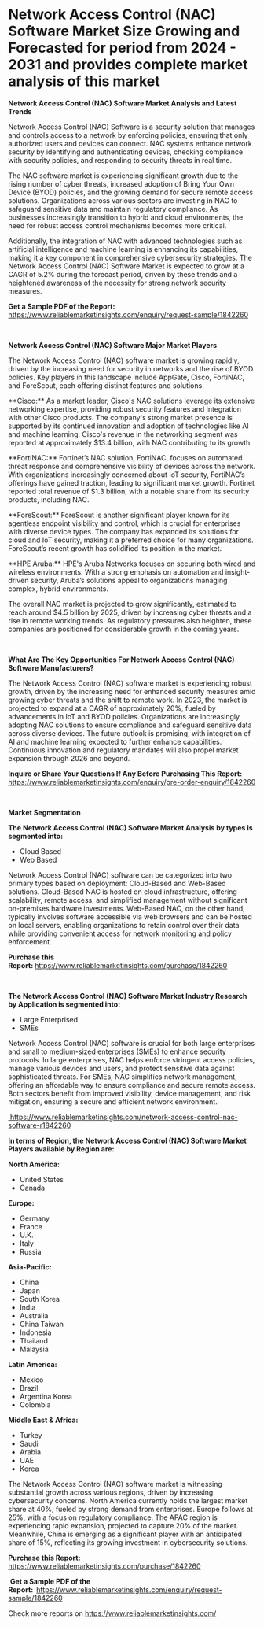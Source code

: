 <p><h1>Network Access Control (NAC) Software Market Size Growing and Forecasted for period from 2024 - 2031 and provides complete market analysis of this market</h1></p><p><strong>Network Access Control (NAC) Software Market Analysis and Latest Trends</strong></p>
<p><p>Network Access Control (NAC) Software is a security solution that manages and controls access to a network by enforcing policies, ensuring that only authorized users and devices can connect. NAC systems enhance network security by identifying and authenticating devices, checking compliance with security policies, and responding to security threats in real time. </p><p>The NAC software market is experiencing significant growth due to the rising number of cyber threats, increased adoption of Bring Your Own Device (BYOD) policies, and the growing demand for secure remote access solutions. Organizations across various sectors are investing in NAC to safeguard sensitive data and maintain regulatory compliance. As businesses increasingly transition to hybrid and cloud environments, the need for robust access control mechanisms becomes more critical.</p><p>Additionally, the integration of NAC with advanced technologies such as artificial intelligence and machine learning is enhancing its capabilities, making it a key component in comprehensive cybersecurity strategies. The Network Access Control (NAC) Software Market is expected to grow at a CAGR of 5.2% during the forecast period, driven by these trends and a heightened awareness of the necessity for strong network security measures.</p></p>
<p><strong>Get a Sample PDF of the Report:&nbsp;</strong> <a href="https://www.reliablemarketinsights.com/enquiry/request-sample/1842260?utm_campaign=1932&utm_medium=2&utm_source=Github&utm_content=ia&utm_term=01012025&utm_id=network-access-control-nac-software">https://www.reliablemarketinsights.com/enquiry/request-sample/1842260</a></p>
<p>&nbsp;</p>
<p><strong>Network Access Control (NAC) Software Major Market Players</strong></p>
<p><p>The Network Access Control (NAC) software market is growing rapidly, driven by the increasing need for security in networks and the rise of BYOD policies. Key players in this landscape include AppGate, Cisco, FortiNAC, and ForeScout, each offering distinct features and solutions.</p><p>**Cisco:** As a market leader, Cisco's NAC solutions leverage its extensive networking expertise, providing robust security features and integration with other Cisco products. The company's strong market presence is supported by its continued innovation and adoption of technologies like AI and machine learning. Cisco's revenue in the networking segment was reported at approximately $13.4 billion, with NAC contributing to its growth.</p><p>**FortiNAC:** Fortinet’s NAC solution, FortiNAC, focuses on automated threat response and comprehensive visibility of devices across the network. With organizations increasingly concerned about IoT security, FortiNAC’s offerings have gained traction, leading to significant market growth. Fortinet reported total revenue of $1.3 billion, with a notable share from its security products, including NAC.</p><p>**ForeScout:** ForeScout is another significant player known for its agentless endpoint visibility and control, which is crucial for enterprises with diverse device types. The company has expanded its solutions for cloud and IoT security, making it a preferred choice for many organizations. ForeScout’s recent growth has solidified its position in the market.</p><p>**HPE Aruba:** HPE's Aruba Networks focuses on securing both wired and wireless environments. With a strong emphasis on automation and insight-driven security, Aruba’s solutions appeal to organizations managing complex, hybrid environments. </p><p>The overall NAC market is projected to grow significantly, estimated to reach around $4.5 billion by 2025, driven by increasing cyber threats and a rise in remote working trends. As regulatory pressures also heighten, these companies are positioned for considerable growth in the coming years.</p></p>
<p>&nbsp;</p>
<p><strong>What Are The Key Opportunities For Network Access Control (NAC) Software Manufacturers?</strong></p>
<p><p>The Network Access Control (NAC) software market is experiencing robust growth, driven by the increasing need for enhanced security measures amid growing cyber threats and the shift to remote work. In 2023, the market is projected to expand at a CAGR of approximately 20%, fueled by advancements in IoT and BYOD policies. Organizations are increasingly adopting NAC solutions to ensure compliance and safeguard sensitive data across diverse devices. The future outlook is promising, with integration of AI and machine learning expected to further enhance capabilities. Continuous innovation and regulatory mandates will also propel market expansion through 2026 and beyond.</p></p>
<p><strong>Inquire or Share Your Questions If Any Before Purchasing This Report:</strong> <a href="https://www.reliablemarketinsights.com/enquiry/pre-order-enquiry/1842260?utm_campaign=1932&utm_medium=2&utm_source=Github&utm_content=ia&utm_term=01012025&utm_id=network-access-control-nac-software">https://www.reliablemarketinsights.com/enquiry/pre-order-enquiry/1842260</a></p>
<p>&nbsp;</p>
<p><strong>Market Segmentation</strong></p>
<p><strong>The Network Access Control (NAC) Software Market Analysis by types is segmented into:</strong></p>
<p><ul><li>Cloud Based</li><li>Web Based</li></ul></p>
<p><p>Network Access Control (NAC) software can be categorized into two primary types based on deployment: Cloud-Based and Web-Based solutions. Cloud-Based NAC is hosted on cloud infrastructure, offering scalability, remote access, and simplified management without significant on-premises hardware investments. Web-Based NAC, on the other hand, typically involves software accessible via web browsers and can be hosted on local servers, enabling organizations to retain control over their data while providing convenient access for network monitoring and policy enforcement.</p></p>
<p><strong>Purchase this Report:&nbsp;</strong><a href="https://www.reliablemarketinsights.com/purchase/1842260?utm_campaign=1932&utm_medium=2&utm_source=Github&utm_content=ia&utm_term=01012025&utm_id=network-access-control-nac-software">https://www.reliablemarketinsights.com/purchase/1842260</a></p>
<p>&nbsp;</p>
<p><strong>The Network Access Control (NAC) Software Market Industry Research by Application is segmented into:</strong></p>
<p><ul><li>Large Enterprised</li><li>SMEs</li></ul></p>
<p><p>Network Access Control (NAC) software is crucial for both large enterprises and small to medium-sized enterprises (SMEs) to enhance security protocols. In large enterprises, NAC helps enforce stringent access policies, manage various devices and users, and protect sensitive data against sophisticated threats. For SMEs, NAC simplifies network management, offering an affordable way to ensure compliance and secure remote access. Both sectors benefit from improved visibility, device management, and risk mitigation, ensuring a secure and efficient network environment.</p></p>
<p><a href="https://www.reliablemarketinsights.com/network-access-control-nac-software-r1842260?utm_campaign=1932&utm_medium=2&utm_source=Github&utm_content=ia&utm_term=01012025&utm_id=network-access-control-nac-software">&nbsp;https://www.reliablemarketinsights.com/network-access-control-nac-software-r1842260</a></p>
<p><strong>In terms of Region, the Network Access Control (NAC) Software Market Players available by Region are:</strong></p>
<p>
    <p> <strong> North America: </strong>
        <ul>
            <li>United States</li>
            <li>Canada</li>
        </ul>
        </p> 
    <p> <strong> Europe: </strong>
        <ul>
            <li>Germany</li>
            <li>France</li>
            <li>U.K.</li>
            <li>Italy</li>
            <li>Russia</li>
        </ul>
        </p> 
    <p> <strong> Asia-Pacific: </strong>
        <ul>
            <li>China</li>
            <li>Japan</li>
            <li>South Korea</li>
            <li>India</li>
            <li>Australia</li>
            <li>China Taiwan</li>
            <li>Indonesia</li>
            <li>Thailand</li>
            <li>Malaysia</li>
        </ul>
        </p> 
    <p> <strong> Latin America: </strong>
        <ul>
            <li>Mexico</li>
            <li>Brazil</li>
            <li>Argentina Korea</li>
            <li>Colombia</li>
        </ul>
        </p> 
    <p> <strong> Middle East & Africa: </strong>
        <ul>
            <li>Turkey</li>
            <li>Saudi</li>
            <li>Arabia</li>
            <li>UAE</li>
            <li>Korea</li>
        </ul>
    </p>
    </p>
<p><p>The Network Access Control (NAC) software market is witnessing substantial growth across various regions, driven by increasing cybersecurity concerns. North America currently holds the largest market share at 40%, fueled by strong demand from enterprises. Europe follows at 25%, with a focus on regulatory compliance. The APAC region is experiencing rapid expansion, projected to capture 20% of the market. Meanwhile, China is emerging as a significant player with an anticipated share of 15%, reflecting its growing investment in cybersecurity solutions.</p></p>
<p><strong>Purchase this Report: </strong><a href="https://www.reliablemarketinsights.com/purchase/1842260?utm_campaign=1932&utm_medium=2&utm_source=Github&utm_content=ia&utm_term=01012025&utm_id=network-access-control-nac-software">https://www.reliablemarketinsights.com/purchase/1842260</a></p>
<p>&nbsp;<strong>Get a Sample PDF of the Report:&nbsp;&nbsp;</strong><a href="https://www.reliablemarketinsights.com/enquiry/request-sample/1842260?utm_campaign=1932&utm_medium=2&utm_source=Github&utm_content=ia&utm_term=01012025&utm_id=network-access-control-nac-software">https://www.reliablemarketinsights.com/enquiry/request-sample/1842260</a></p>
<p><strong></strong></p>
<p>Check more reports on <a href="https://www.reliablemarketinsights.com/?utm_campaign=1932&utm_medium=2&utm_source=Github&utm_content=ia&utm_term=01012025&utm_id=network-access-control-nac-software">https://www.reliablemarketinsights.com/</a></p>